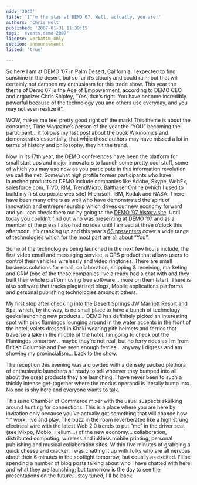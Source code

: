 ```yaml
---
nid: '2043'
title: 'I''m the star at DEMO 07. Well, actually, you are!'
authors: 'Chris Holt'
published: '2007-01-31 11:39:15'
tags: 'events,demo-2007'
license: verbatim_only
section: announcements
listed: 'true'

---
```

So here I am at DEMO ’07 in Palm Desert, California. I expected to find sunshine in the desert, but so far it’s cloudy and could rain; but that will certainly not dampen my enthusiasm for this trade show. This year the theme of Demo 07 is the Age of Empowerment, according to DEMO CEO and organizer Chris Shipley, “Yes, that’s right. You have become incredibly powerful because of the technology you and others use everyday, and you may not even realize it”. 

WOW, makes me feel pretty good right off the mark! This theme is about the consumer, Time Magazine’s person of the year the “YOU” becoming the participant... it follows my last post about the book Wikinomics and demonstrates essentially, that while those authors may have missed a lot in terms of history and philosophy, they hit the trend.

Now in its 17th year, the DEMO conferences have been the platform for small start ups and major innovators to launch some pretty cool stuff, some of which you may use now as you participate in this information revolution we call the net. Somewhat high profile former participants who have launched products at DEMO include companies like Adobe, Skype, WebEx, salesforce.com, TIVO, RIM, TrendMicro, Balthaser Online (which I used to build my first corporate web site) Microsoft, IBM, Kodak and NASA. There have been many others as well who have demonstrated the spirit of innovation and entrepreneurship which drives our new economy forward and you can check them out by going to the [DEMO ’07 history site](http://www.demo.com/about/demogods.php). Until today you couldn’t find out who was presenting at DEMO ’07 and as a member of the press I also had no idea until I arrived at three o’clock this afternoon. It’s cranking up and this year’s [68 presenters](http://www.demo.com/about/demogods.php) cover a wide range of technologies which for the most part are all about “You”.

Some of the technologies being launched in the next few hours include, the first video email and messaging service, a GPS product that allows users to control their vehicles wirelessly and video ringtones. There are small business solutions for email, collaboration, shipping & receiving, marketing and CRM (one of the these companies I’ve already had a chat with and they built their whole platform using free software... more on them later). There is also software that tracks plagiarized blogs, Mobile applications platforms and personal publishing technologies amongst others.

My first stop after checking into the Desert Springs JW Marriott Resort and Spa, which, by the way, is no small place to have a bunch of technology geeks launching new products... DEMO has definitely picked an interesting spot with pink flamingos lounging around in the water accents in the front of the hotel, valets dressed in Khaki wearing pith helmets and ferries that traverse a lake in the middle of the hotel. I’m going to check out the Flamingos tomorrow... maybe they’re not real, but no ferry rides as I’m from British Columbia and I’ve seen enough ferries... anyway I digress and am showing my provincialism... back to the show.

The reception this evening was a crowded with a densely packed plethora of enthusiastic launchers all ready to tell whoever they bumped into all about the great products they are launching. I have never been to such a thickly intense get-together where the modus operandi is literally bump into. No one is shy here and everyone wants to talk. 

This is no Chamber of Commerce mixer with the usual suspects skulking around hunting for connections. This is a place where you are here by invitation only because you’ve actually got something that will change how “I” work, live and play. The buzz in the room reverberated like a high strung electrical wire with the latest Web 2.0 trends to put “me” in the driver seat (see Mixpo, Mobio, Helium...) of the new economy... collaboration, distributed computing, wireless and inkless mobile printing, personal publishing and musical collaboration sites. Within five minutes of grabbing a quick cheese and cracker, I was chatting it up with folks who are all nervous about their 6 minutes in the spotlight tomorrow, but equally as excited. I’ll be spending a number of blog posts talking about who I have chatted with here and what they are launching; but tomorrow is the day to see the presentations on the future... stay tuned, I’ll be back.

